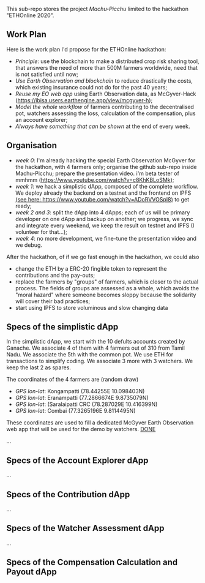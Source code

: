 This sub-repo stores the project _Machu-Picchu_ limited to the hackathon "ETHOnline 2020".
## Work Plan
Here is the work plan I'd propose for the ETHOnline hackathon:
* _Principle_: use the blockchain to make a distributed crop risk sharing tool, that answers the need of more than 500M farmers worldwide, need that is not satisfied until now;
* _Use Earth Observation and blockchain_ to reduce drastically the costs, which existing insurance could not do for the past 40 years;
* _Reuse my EO web app_ using Earth Observation data, as McGyver-Hack (https://ibisa.users.earthengine.app/view/mcgyver-h);
* _Model the whole workflow_ of farmers contributing to the decentralised pot, watchers assessing the loss, calculation of the compensation, plus an account explorer;
* _Always have something that can be shown_ at the end of every week.

## Organisation
* _week 0_: I'm already hacking the special Earth Observation McGyver for the hackathon, with 4 farmers only; organise the github sub-repo inside Machu-Picchu; prepare the presentation video. i'm beta tester of mmhmm (https://www.youtube.com/watch?v=c8KhKBLoSMk);
* _week 1_: we hack a simplistic dApp, composed of the complete workflow. We deploy already the backend on a testnet and the frontend on IPFS [(see here: https://www.youtube.com/watch?v=ADoRVVOSpI8)](https://www.youtube.com/watch?v=ADoRVVOSpI8) to get ready;
* _week 2 and 3_: split the dApp into 4 dApps; each of us will be primary developer on one dApp and backup on another; we progress, we sync and integrate every weekend, we keep the result on testnet and IPFS (I volunteer for that...);
* _week 4_: no more development, we fine-tune the presentation video and we debug.

After the hackathon, of if we go fast enough in the hackathon, we could also
* change the ETH by a ERC-20 fingible token to represent the contributions and the pay-outs;
* replace the farmers by "groups" of farmers, which is closer to the actual process. The fields of groups are assessed as a whole, which avoids the "moral hazard" where someone becomes sloppy because the solidarity will cover their bad practices;
* start using IPFS to store voluminous and slow changing data

## Specs of the simplistic dApp
In the simplistic dApp, we start with the 10 defults accounts created by Ganache. We associate 4 of them with 4 farmers out of 310 from Tamil Nadu. We associate the 5th with the common pot. We use ETH for transactions to simplify coding. We associate 3 more with 3 watchers. We keep the last 2 as spares.

The coordinates of the 4 farmers are  (random draw)
* _GPS lon-lat_: Kongampatti (78.44255E  10.098403N)
* _GPS lon-lat_: Eranampatti (77.2866674E 9.8735079N)
* _GPS lon-lat_: (Saralaipatti CRC (78.287029E  10.416399N)
* _GPS lon-lat_: Combai (77.3265196E  9.8114495N)

These coordinates are used to fill a dedicated McGyver Earth Observation web app that will be used for the demo by watchers. [DONE](https://ibisa.users.earthengine.app/view/mcgyver-h)

...

## Specs of the Account Explorer dApp
...

## Specs of the Contribution dApp
...

## Specs of the Watcher Assessment dApp
...

## Specs of the Compensation Calculation and Payout dApp
